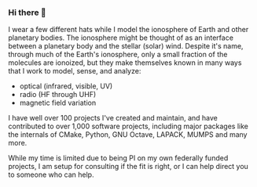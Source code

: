 ### Hi there 👋

I wear a few different hats while I model the ionosphere of Earth and other planetary bodies.
The ionosphere might be thought of as an interface between a planetary body and the stellar (solar) wind.
Despite it's name, through much of the Earth's ionosphere, only a small fraction of the molecules are ionoized, but they make themselves known in many ways that I work to model, sense, and analyze:

* optical (infrared, visible, UV)
* radio (HF through UHF)
* magnetic field variation

I have well over 100 projects I've created and maintain, and have contributed to over 1,000 software projects, including major packages like the internals of CMake, Python, GNU Octave, LAPACK, MUMPS and many more.

While my time is limited due to being PI on my own federally funded projects, I am setup for consulting if the fit is right, or I can help direct you to someone who can help.
